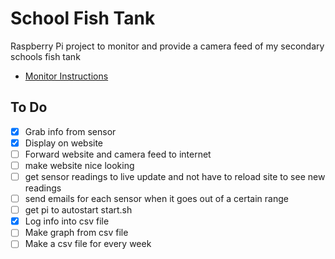 # School Fish Tank

Raspberry Pi project to monitor and provide a camera feed of my secondary schools fish tank

- [Monitor Instructions](https://cdn.shopify.com/s/files/1/0174/1800/files/instructions_pmon_pi.pdf?v=1655733659)

## To Do
- [x] Grab info from sensor
- [x] Display on website
- [ ] Forward website and camera feed to internet
- [ ] make website nice looking
- [ ] get sensor readings to live update and not have to reload site to see new readings
- [ ] send emails for each sensor when it goes out of a certain range
- [ ] get pi to autostart start.sh
- [x] Log info into csv file
- [ ] Make graph from csv file
- [ ] Make a csv file for every week
